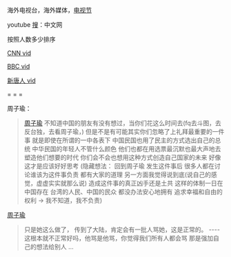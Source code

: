 
海外电视台，海外媒体，[电视节](https://www.youtube.com/watch?v=0rjFruxF0UI#台北电视节-美国之音-英国BBC-FOX国际电视网-韩国放送公社-半岛电视台-台湾三立电视台)

youtube [搜](https://www.youtube.com/results?search_query=中文网)：中文网

按照人数多少排序

[CNN vid](https://www.youtube.com/user/VOAchina)

[BBC vid](https://www.youtube.com/user/BBCZhongwen)

[新唐人 vid](https://www.youtube.com/user/NTDAPTV)

= = =

周子瑜：

> [周子瑜](https://www.youtube.com/watch?v=GuozQT4HjQU)
> 不知道中国的朋友有没有想过，当你们花这么时间去(fq去斗图，去反台独，去看周子瑜，)
> 但是不是有可能其实你们忽略了上礼拜最重要的一件事
> 就是即使在所谓的一中各表下
> 中国民国也用了民主的方式选出自己的总统
> 中华民国的年轻人不管什么颜色 他们也都在用选票最沉默也最大声地去塑造他们想要的时代
> 你们会不会也想用这种方式创造自己国家的未来
> 好像这才是应该好好思考
>  (隐藏想法：
回到周子瑜 发生这件事后
很多人都在讨论谁该为这件事负责 都有大家的道理
另一方面我觉得说到底(说自己的感觉，虚虚实实就那么说)
造成这件事的真正凶手还是土共
这样的体制一日在中国存在
台湾的人民、中国的民众 都没办法安心地拥有 追求幸福和自由的权利
> -> 我不知道，我不负责)

[周子瑜](https://www.youtube.com/watch?v=ejHvlb8tsGI#首爾街訪：韓國人對周子瑜事件的看法)
> 只是她这么做了， 传到了大陆，肯定会有一批人骂她，这是正常的。 ---- 这根本就不正常好吗，他骂是他骂，你觉得我们所有人都会骂 那是强加自己的想法给别人 ...
